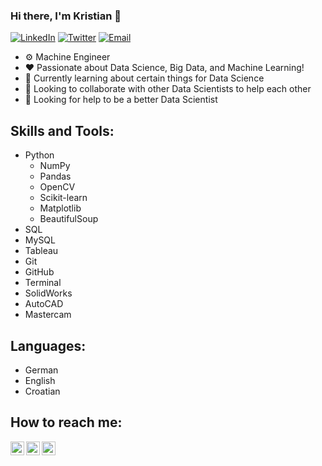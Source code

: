 ### Hi there, I'm Kristian 👋

[![LinkedIn](https://img.shields.io/badge/LinkedIn-0077B5?color=383434&logo=linkedin&style=for-the-badge)](https://linkedin.com/in/kristiankarlovic) 
[![Twitter](https://img.shields.io/badge/Twitter-0077B5?color=383434&logo=twitter&style=for-the-badge)](https://twitter.com/kkarlovic1?lang=en) 
[![Email](https://img.shields.io/badge/Email-0077B5?color=383434&logo=email&style=for-the-badge)](mailto:kristiankarlovic@outlook.com)

- ⚙️ Machine Engineer
- ❤️ Passionate about Data Science, Big Data, and Machine Learning!
- 🌱 Currently learning about certain things for Data Science
- 👯 Looking to collaborate with other Data Scientists to help each other
- 🤔 Looking for help to be a better Data Scientist

## Skills and Tools:
- Python
  - NumPy
  - Pandas
  - OpenCV
  - Scikit-learn
  - Matplotlib
  - BeautifulSoup
- SQL
- MySQL
- Tableau
- Git
- GitHub
- Terminal
- SolidWorks
- AutoCAD
- Mastercam

## Languages:
- German
- English
- Croatian

## How to reach me:
[<img align="left" alt="Kristian Karlovic | LinkedIn" width="22px" src="https://cdn.jsdelivr.net/npm/simple-icons@v3/icons/linkedin.svg" />][linkedin]
[<img align="left" alt="Kristian Karlovic | Twitter" width="22px" src="https://cdn.jsdelivr.net/npm/simple-icons@v3/icons/twitter.svg" />][twitter]
[<img align="left" alt="Kristian Karlovic | Email" width="22px" src="https://cdn.jsdelivr.net/npm/simple-icons@3.13.0/icons/mail-dot-ru.svg" />][email]

<br />
<br />
<br />

[linkedin]: https://www.linkedin.com/in/kristiankarlovic
[twitter]: https://twitter.com/kkarlovic1?lang=en
[email]: mailto:kristiankarlovic@outlook.com


<!--
**k-karlovic/k-karlovic** is a ✨ _special_ ✨ repository because its `README.md` (this file) appears on your GitHub profile.

Here are some ideas to get you started:

- 🔭 I’m currently working on ...
- 🌱 I’m currently learning ...
- 👯 I’m looking to collaborate on ...
- 🤔 I’m looking for help with ...
- 💬 Ask me about ...
- 📫 How to reach me: ...
- 😄 Pronouns: ...
- ⚡ Fun fact: ...
- 🥅 2021 Goals: Contribute more to Open Source projects
-->
